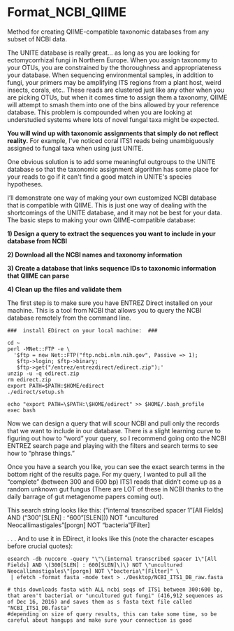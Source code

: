 # Format_NCBI_QIIME
Method for creating QIIME-compatible taxonomic databases from any subset of NCBI data. 

The UNITE database is really great… as long as you are looking for ectomycorrhizal fungi in Northern Europe.
When you assign taxonomy to your OTUs, you are constrained by the thoroughness and appropriateness your database. When sequencing environmental samples, in addition to fungi, your primers may be amplifying ITS regions from a plant host, weird insects, corals, etc.. These reads are clustered just like any other when you are picking OTUs, but when it comes time to assign them a taxonomy, QIIME will attempt to smash them into one of the bins allowed by your reference database.  This problem is compounded when you are looking at understudied systems where lots of novel fungal taxa might be expected.

**You will wind up with taxonomic assignments that simply do not reflect reality.**
For example, I've noticed coral ITS1 reads being unambiguously assigned to fungal taxa when using just UNITE.

One obvious solution is to add some meaningful outgroups to the UNITE database so that the taxonomic assignment algorithm has some place for your reads to go if it can't find a good match in UNITE's species hypotheses.

I’ll demonstrate one way of making your own customized NCBI database that is compatible with QIIME.  This is just one way of dealing with the shortcomings of the UNITE database, and it may not be best for your data.
The basic steps to making your own QIIME-compatible database:

**1) Design a query to extract the sequences you want to include in your database from NCBI**

**2) Download all the NCBI names and taxonomy information**

**3) Create a database that links sequence IDs to taxonomic information that QIIME can parse**

**4) Clean up the files and validate them**

The first step is to make sure you have ENTREZ Direct installed on your machine.  This is a tool from NCBI that allows you to query the NCBI database remotely from the command line.
```BASH{}
###  install EDirect on your local machine:  ###

cd ~
perl -MNet::FTP -e \
  '$ftp = new Net::FTP("ftp.ncbi.nlm.nih.gov", Passive => 1);
   $ftp->login; $ftp->binary;
   $ftp->get("/entrez/entrezdirect/edirect.zip");'
unzip -u -q edirect.zip
rm edirect.zip
export PATH=$PATH:$HOME/edirect
./edirect/setup.sh

echo "export PATH=\$PATH:\$HOME/edirect" >> $HOME/.bash_profile
exec bash
```


Now we can design a query that will scour NCBI and pull only the records that we want to include in our database.  There is a slight learning curve to figuring out how to “word” your query, so I recommend going onto the NCBI ENTREZ search page and playing with the filters and search terms to see how to “phrase things.” 

Once you have a search you like, you can see the exact search terms in the bottom right of the results page. For my query, I wanted to pull all the “complete” (between 300 and 600 bp) ITS1 reads that didn’t come up as a random unknown gut fungus (There are  LOT of these in NCBI thanks to the daily barrage of gut metagenome papers coming out).

This search string looks like this:
(“internal transcribed spacer 1″[All Fields] AND (“300″[SLEN] : “600”[SLEN])) NOT “uncultured Neocallimastigales”[porgn] NOT “bacteria”[Filter]

. . . And to use it in EDirect, it looks like this (note the character escapes before crucial quotes):

```BASH{}
esearch -db nuccore -query "\"\(internal transcribed spacer 1\"[All Fields] AND \(300[SLEN] : 600[SLEN]\)\) NOT \"uncultured Neocallimastigales\"[porgn] NOT \"bacteria\"[Filter]" \
 | efetch -format fasta -mode text > ./Desktop/NCBI_ITS1_DB_raw.fasta

# this downloads fasta with ALL ncbi seqs of ITS1 between 300:600 bp, that aren't bacterial or "uncultured gut fungi" (416,912 sequences as of Dec 16, 2016) and saves them as s fasta text file called "NCBI_ITS1_DB.fasta"
#depending on size of query results, this can take some time, so be careful about hangups and make sure your connection is good
```
